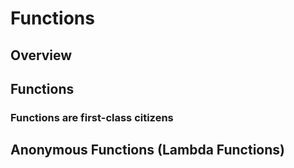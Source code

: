 # Functions

## Overview


## Functions


### Functions are first-class citizens


## Anonymous Functions (Lambda Functions)
